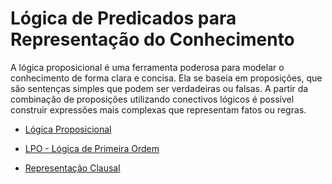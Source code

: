 # Lógica de Predicados para Representação do Conhecimento

A lógica proposicional é uma ferramenta poderosa para modelar o conhecimento de forma clara e concisa. Ela se baseia em proposições, que são sentenças simples que podem ser verdadeiras ou falsas. A partir da combinação de proposições utilizando conectivos lógicos é possível construir expressões mais complexas que representam fatos ou regras.

- [Lógica Proposicional](./1-lógica-proposicional/README.md)

- [LPO - Lógica de Primeira Ordem](./2-lógica-de-primeira-ordem/README.md)

- [Representação Clausal](./3-representação-clausal/README.md)


